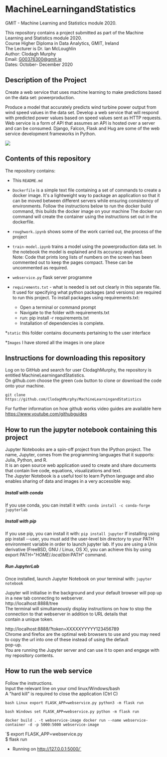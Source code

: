 # MachineLearningandStatistics
GMIT - Machine Learning and Statistics module 2020. <br>


This repository contains a project submitted as part of the Machine Learning and Statistics module 2020.<br>
Course Higher Diploma in Data Analytics, GMIT, Ireland<br>
The Lecturer is Dr. Ian McLoughlin<br>
Author: Clodagh Murphy<br>
Email: G00376300@gmit.ie<br>
Dates: October- December 2020<br>

## Description of the Project
Create a web service that uses machine learning to make predictions based on the data set: powerproduction. 

Produce a model that accurately predicts wind turbine power output from wind speed values in the data set. 
Develop a web service that will respond with predicted power values based on speed values sent as HTTP requests.
Web service is a form of API that assumes an API is hosted over a server and can be consumed.
Django, Falcon, Flask and Hug are some of the web service development frameworks in Python.

![](../Images/GUI.jpg)

## Contents of this repository
The repository contains:
* This `README.md` 
* `Dockerfile` is a simple text file containing a set of commands to create a docker image.
   It's a lightweight way to package an application so that it can be moved between different servers while ensuring consistency of environments.
   Follow the instructions below to run the docker build command, this builds the docker image on your machine
   The docker run command will create the container using the instructions set out in the dockerfile.
* `roughwork.ipynb` shows some of the work carried out, the process of the project
* `train-model.ipynb` trains a model using the powerproduction data set. In the notebook the model is explained and its accuracy analysed.<br>
Note: Code that prints long lists of numbers on the screen has been commented out to keep the pages compact.
These can be uncommented as required.
* `webservice.py` flask server programme
* `requirements.txt` - what is needed is set out clearly in this separate file. 
It used for specifying what python packages (and versions) are required to run this project. 
To install packages using requirements.txt:

    - Open a terminal or command prompt<br>
    - Navigate to the folder with requirements.txt<br>
    - run: pip install -r requirements.txt<br>
    - Installation of dependencies is complete.<br>
    
*`static` this folder contains documents pertaining to the user interface

*`Images` I have stored all the images in one place




## Instructions for downloading this repository
Log on to GitHub and search for user ClodaghMurphy, the repository is entitled MachineLearningandStatistics.<br>
On github.com choose the green `Code` button to clone or download the code onto your machine.<br>
```
git clone https://github.com/ClodaghMurphy/MachineLearningandStatistics
```
For further information on how github works video guides are available here https://www.youtube.com/githubguides<br>

## How to run the jupyter notebook containing this project 
Jupyter Notebooks are a spin-off project from the IPython project. The name, Jupyter, comes from the programming languages that it supports: Julia, Python, and R.<br>
It is an open source web application used to create and share documents that contain live code, equations, visualizations and text.<br>
The Jupyter Notebook is a useful tool to learn Python language and also enables sharing of data and images in a very accessible way.<br>

##### Install with conda
If you use conda, you can install it with:
`conda install -c conda-forge jupyterlab`
##### Install with pip
If you use pip, you can install it with:
`pip install jupyter`
If installing using pip install --user, you must add the user-level bin directory to your PATH environment variable in order to launch jupyter lab. If you are using a Unix derivative (FreeBSD, GNU / Linux, OS X), you can achieve this by using export PATH="$HOME/.local/bin:$PATH" command.

##### Run JupyterLab
Once installed, launch Jupyter Notebook on your terminal with:
`jupyter notebook`


Jupyter will initialise in the background and your default browser will pop up in a new tab connecting to webserver.<br> http://localhost:8888/tree<br>
The terminal will simultaneously display instructions on how to stop the connection to that webserver in addition to URL details that <br>contain a unique token.<br>

http://localhost:8888/?token=XXXXXYYYYY123456789<br>
Chrome and firefox are the optimal web browsers to use and you may need to copy the url into one of these instead of using the default<br> pop-up.<br>
You are running the Jupyter server and can use it to open and engage with my repository contents.<br>



## How to run the web service

Follow the instructions.<br>
Input the relevant line on your cmd linux/Windows/bash<br>
A "hard kill" is required to close the application (Ctrl C)<br>

`bash Linux
export FLASK_APP=webservice.py
python3 -m flask run`


`bash Windows
set FLASK_APP=webservice.py
python -m flask run`


`docker build . -t webservice-image
docker run --name webservice-container -d -p 5000:5000 webservice-image`

`$ export FLASK_APP=webservice.py<br>
$ flask run<br>
 * Running on http://127.0.0.1:5000/`


